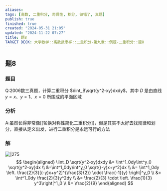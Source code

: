 ```yaml
---
aliases: 
tags: [高数, 二重积分, 奇偶性, 积分, 做错了, 真题]
publish: true
finished: true
created: "2024-05-31 21:05"
updated: "2024-11-22 07:27"
title: 题8
TARGET DECK: 大学数学::高数武忠祥::二重积分-第九章::例题-二重积分::题8
---
```

## 题8 
### 题目
Q:2006数三真题，计算二重积分 $\iint_B\sqrt{y^2-xy}dxdy$，其中 $D$ 是由直线 $y=x$、$y=1$、$x=0$ 所围成的平面区域
### 分析
A:虽然长得非常像[[轮换对称性简化二重积分]]，但是其实不太好去找规律和划分，直接从定义出发，进行二重积分是永远可行的方法 
### 解
![|275](https://img.hwenyi.live/202405152056637.webp)
$$
\begin{aligned}
\iint_D \sqrt{y^2-xy}dxdy &= \int^1_0dy\int^y_0 \sqrt{y^2-xy}dx \\
&=\int^1_0dy\int^y_0 \sqrt{(-y)x+y^2}dx \\
&= \int^1_0dy  \left. \frac{2}{3}[(-y)x+y^2]^{\frac{3}{2}} \cdot \frac{-1}{y} \right|^y_0 \\
&= \int^1_0dy  \frac{2}{3}y^2dy \\
&= \frac{2}{3}  \cdot \left. \frac{1}{3} y^3\right|^1_0 \\
&= \frac{2}{9} 
\end{aligned}
$$
<!--ID: 1726998011957-->

